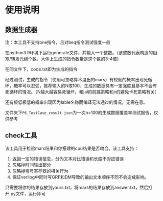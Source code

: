 # 使用说明

## 数据生成器
注：本工具不支持bne指令，且对beq指令测试强度一般

在python3.9环境下运行generate文件，并输入一个整数。（该整数代表构造的阻塞/转发元组个数，大体上生成的指令数量是这个数的3-4倍）

在同文件下，code.txt即为生成的指令

经过测试，生成的指令（使用可忽略算术溢出的mars）有较低的概率出现死循环，概率可以忍受，推荐输入的N取100，生成的数据具有一定强度且基本不会有死循环的情况。（N越大越容易死循环，和jal的前跳策略和jr的避免卡死策略有关）

还有极低极低的概率出现因为lable名称而编译无法通过的情况，无需在意。

文件夹下```P6_TestCase_result.json```为一次n=100的生成数据覆盖率测试报告，仅供参考

## check工具

该工具用于检验mars结果和你搭建的cpu结果是否吻合。该工具支持：
  1. 返回一定的错误信息，分为文本对比错误和长度不对应错误
  2. 忽略掉时间输出部分
  3. 忽略掉零号寄存器的相关行为
  3. 保证verilog中同时写GRF和DM导致的输出文本顺序不同不会造成影响。

只需要将你的结果存放到yours.txt，将mars的结果存放到answer.txt，然后打开.py文件，运行即可
